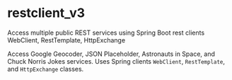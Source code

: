 # restclient_v3
Access multiple public REST services using Spring Boot rest clients WebClient, RestTemplate, HttpExchange

Access Google Geocoder, JSON Placeholder, Astronauts in Space, and Chuck Norris Jokes services. 
Uses Spring clients `WebClient`, `RestTemplate`, and `HttpExchange` classes.
